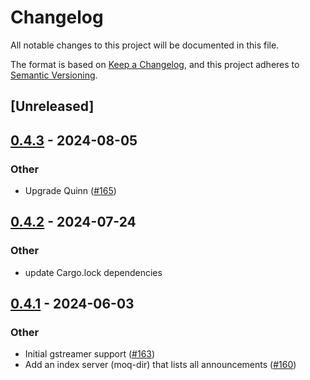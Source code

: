 # Changelog
All notable changes to this project will be documented in this file.

The format is based on [Keep a Changelog](https://keepachangelog.com/en/1.0.0/),
and this project adheres to [Semantic Versioning](https://semver.org/spec/v2.0.0.html).

## [Unreleased]

## [0.4.3](https://github.com/1majom/moq-rs/compare/moq-clock-v0.4.2...moq-clock-v0.4.3) - 2024-08-05

### Other
- Upgrade Quinn ([#165](https://github.com/1majom/moq-rs/pull/165))

## [0.4.2](https://github.com/kixelated/moq-rs/compare/moq-clock-v0.4.1...moq-clock-v0.4.2) - 2024-07-24

### Other
- update Cargo.lock dependencies

## [0.4.1](https://github.com/kixelated/moq-rs/compare/moq-clock-v0.4.0...moq-clock-v0.4.1) - 2024-06-03

### Other
- Initial gstreamer support ([#163](https://github.com/kixelated/moq-rs/pull/163))
- Add an index server (moq-dir) that lists all announcements ([#160](https://github.com/kixelated/moq-rs/pull/160))
